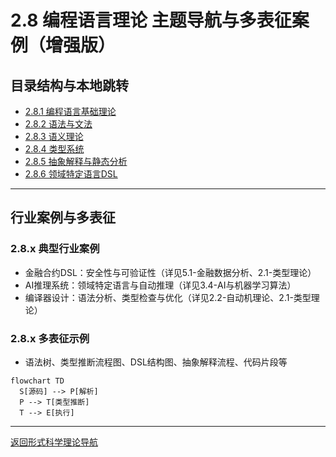 # 2.8 编程语言理论 主题导航与多表征案例（增强版）

## 目录结构与本地跳转

- [2.8.1 编程语言基础理论](./2.8.1-编程语言基础理论.md)
- [2.8.2 语法与文法](./2.8.2-语法与文法.md)
- [2.8.3 语义理论](./2.8.3-语义理论.md)
- [2.8.4 类型系统](./2.8.4-类型系统.md)
- [2.8.5 抽象解释与静态分析](./2.8.5-抽象解释与静态分析.md)
- [2.8.6 领域特定语言DSL](./2.8.6-领域特定语言DSL.md)

---

## 行业案例与多表征

### 2.8.x 典型行业案例

- 金融合约DSL：安全性与可验证性（详见5.1-金融数据分析、2.1-类型理论）
- AI推理系统：领域特定语言与自动推理（详见3.4-AI与机器学习算法）
- 编译器设计：语法分析、类型检查与优化（详见2.2-自动机理论、2.1-类型理论）

### 2.8.x 多表征示例

- 语法树、类型推断流程图、DSL结构图、抽象解释流程、代码片段等

```mermaid
flowchart TD
  S[源码] --> P[解析]
  P --> T[类型推断]
  T --> E[执行]
```

---

[返回形式科学理论导航](../README.md)
